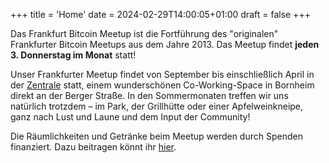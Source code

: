 +++
title = 'Home'
date = 2024-02-29T14:00:05+01:00
draft = false
+++

Das Frankfurt Bitcoin Meetup ist die Fortführung des "originalen" Frankfurter
Bitcoin Meetups aus dem Jahre 2013. Das Meetup findet **jeden 3. Donnerstag im
Monat** statt!

Unser Frankfurter Meetup findet von September bis einschließlich April in der
[Zentrale] statt, einem wunderschönen Co-Working-Space in Bornheim direkt an
der Berger Straße.
In den Sommermonaten treffen wir uns natürlich trotzdem – im Park, der Grillhütte
oder einer Apfelweinkneipe, ganz nach Lust und Laune und dem Input der Community!

[Zentrale]: https://die-zentrale-ffm.de/

Die Räumlichkeiten und Getränke beim Meetup werden durch Spenden finanziert. Dazu beitragen könnt ihr [hier](https://geyser.fund/project/frankfurterbitcoinmeetup).

